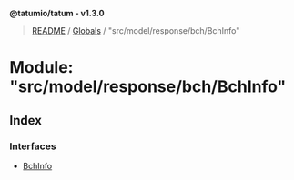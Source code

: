 **@tatumio/tatum - v1.3.0**

> [README](../README.md) / [Globals](../globals.md) / "src/model/response/bch/BchInfo"

# Module: "src/model/response/bch/BchInfo"

## Index

### Interfaces

* [BchInfo](../interfaces/_src_model_response_bch_bchinfo_.bchinfo.md)
